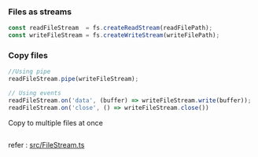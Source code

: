 ### Files as streams

```typescript
const readFileStream  = fs.createReadStream(readFilePath);
const writeFileStream = fs.createWriteStream(writeFilePath);
```





### Copy files

```typescript
//Using pipe
readFileStream.pipe(writeFileStream);
```



```typescript
// Using events
readFileStream.on('data', (buffer) => writeFileStream.write(buffer));
readFileStream.on('close', () => writeFileStream.close())
```



Copy to multiple files at once

```
```



refer : [src/FileStream.ts](src/FileStream.ts)